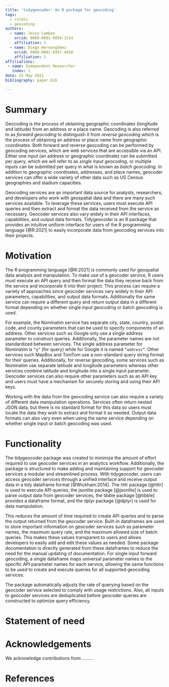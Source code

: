 ```yaml
---
title: 'tidygeocoder: An R package for geocoding'
tags:
  - rstats
  - geocoding
authors:
  - name: Jesse Cambon
    orcid: 0000-0001-6854-1514
    affiliation: 1
  - name: Diego Hernangómez
    orcid: 0000-0001-8457-4658
    affiliation: 1
affiliations:
 - name: Independent Researcher
   index: 1
date: 15 May 2021
bibliography: paper.bib

---
```


# Summary

Geocoding is the process of obtaining geographic coordinates (longitude and latitude) from an address or a place name. Geocoding is also referred to as *forward geocoding* to distinguish it from *reverse geocoding* which is the process of obtaining an address or place name from geographic coordinates. Both forward and reverse geocoding can be performed by geocoding services, which are web services that are accessible via an API. Either one input (an address or geographic coordinate) can be submitted per query, which we will refer to as *single input geocoding*, or multiple inputs can be submitted per query in what is known as *batch geocoding*. In addition to geographic coordinates, addresses, and place names, geocoder services can offer a wide variety of other data such as US Census geographies and stadium capacities.

Geocoding services are an important data source for analysts, researchers, and developers who work with geospatial data and there are many such services available. To leverage these services, users must execute API queries and then extract and format the data received from the service as necessary. Geocoder services also vary widely in their API interfaces, capabilities, and output data formats. Tidygeocoder is an R package that provides an intuitive uniform interface for users of the R programming language [@R:2021] to easily incorporate data from geocoding services into their projects.

# Motivation

The R programming language [@R:2021] is commonly used for geospatial data analysis and manipulation. To make use of a geocoder service, R users must execute an API query and then format the data they receive back from the service and incorporate it into their project. This process can require a variety of approaches since geocoder services vary widely in their API parameters, capabilities, and output data formats. Additionally the same service can require a different query and return output data in a different format depending on whether single input geocoding or batch geocoding is used.

For example, the Nominatim service has separate city, state, country, postal code, and county parameters that can be used to specify components of an address. Other services such as Google only use a single address parameter to construct queries. Additionally, the parameter names are not standardized between services. The single address parameter for Nominatim is `“q”` (for query) while for Google it is named `“address”`. Other services such MapBox and TomTom use a non-standard query string format for their queries.
Additionally, for reverse geocoding, some services such as Nominatim use separate latitude and longitude parameters whereas other services combine latitude and longitude into a single input parameter. Geocoder services can also require other parameters such as an API key and users must have a mechanism for securely storing and using their API keys. 

Working with the data from the geocoding service can also require a variety of different data manipulation operations. Services often return nested JSON data, but there is no standard format for this data so users must locate the data they wish to extract and format it as needed. Output data formats can also vary even when using the same service depending on whether single input or batch geocoding was used.

# Functionality

The tidygeocoder package was created to minimize the amount of effort required to use geocoder services in an analytics workflow. Additionally, the package is structured to make adding and maintaining support for geocoder services a modular and streamlined process. With tidygeocoder, users can access geocoder services through a unified interface and receive output data in a tidy dataframe format [@Wickham:2014]. The httr package [@httr] is used to execute API queries, the jsonlite package [@jsonlite] is used to parse output data from geocoder services, the tibble package [@tibble] provides a dataframe format, and the dplyr package [@dplyr] is used for data manipulation.

This reduces the amount of time required to create API queries and to parse the output returned from the geocoder service. Built-in dataframes are used to store important information on geocoder services such as parameter names, the maximum query rate, and the maximum allowed size of batch queries. This makes these values transparent to users and allows developers to easily add and edit these values as needed. Some package documentation is directly generated from these dataframes to reduce the need for the manual updating of documentation. For single input forward geocoding, a single dataframe maps universal parameter names to the specific API parameter names for each service, allowing the same functions to be used to create and execute queries for all supported geocoding services. 

The package automatically adjusts the rate of querying based on the geocoder service selected to comply with usage restrictions. Also, all inputs to geocoder services are deduplicated before geocoder queries are constructed to optimize query efficiency.

# Statement of need

# Acknowledgements

We acknowledge contributions from .........

# References